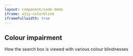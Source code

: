 ```yaml
---
layout: component/code-demo
iframe: a11y-colorblind
iframeFullwidth: true
---
```

## Colour impairment

How the search box is viewed with various colour blindnesses
